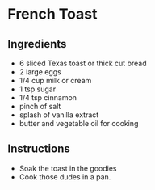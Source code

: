 # French Toast

## Ingredients

- 6 sliced Texas toast or thick cut bread
- 2 large eggs
- 1/4 cup milk or cream
- 1 tsp sugar
- 1/4 tsp cinnamon
- pinch of salt
- splash of vanilla extract
- butter and vegetable oil for cooking

## Instructions

- Soak the toast in the goodies
- Cook those dudes in a pan.
